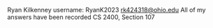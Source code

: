 Ryan Kilkenney
username: RyanK2023
rk424318@ohio.edu
All of my answers have been recorded
CS 2400, Section 107
